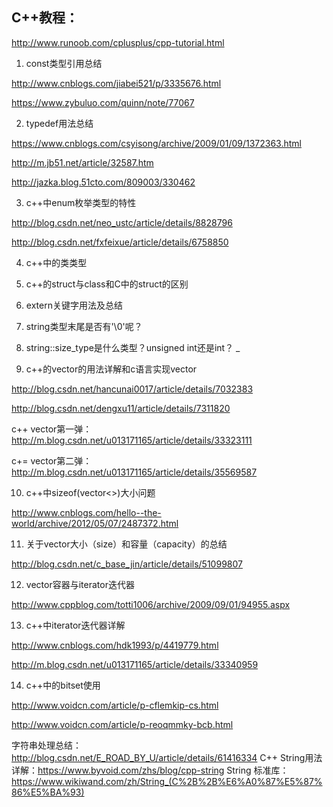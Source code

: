 ## C++教程：

http://www.runoob.com/cplusplus/cpp-tutorial.html

1. const类型引用总结

http://www.cnblogs.com/jiabei521/p/3335676.html

https://www.zybuluo.com/quinn/note/77067

2. typedef用法总结

https://www.cnblogs.com/csyisong/archive/2009/01/09/1372363.html

http://m.jb51.net/article/32587.htm

http://jazka.blog.51cto.com/809003/330462

3. c++中enum枚举类型的特性

http://blog.csdn.net/neo_ustc/article/details/8828796

http://blog.csdn.net/fxfeixue/article/details/6758850

4. c++中的类类型
5. c++的struct与class和C中的struct的区别
6. extern关键字用法及总结
7. string类型末尾是否有'\0'呢？
8. string::size_type是什么类型？unsigned int还是int？
_

9. c++的vector的用法详解和c语言实现vector

http://blog.csdn.net/hancunai0017/article/details/7032383

http://blog.csdn.net/dengxu11/article/details/7311820

c++ vector第一弹：
http://m.blog.csdn.net/u013171165/article/details/33323111

c+= vector第二弹：
http://m.blog.csdn.net/u013171165/article/details/35569587

10. c++中sizeof(vector<>)大小问题

http://www.cnblogs.com/hello--the-world/archive/2012/05/07/2487372.html

11. 关于vector大小（size）和容量（capacity）的总结

http://blog.csdn.net/c_base_jin/article/details/51099807

12. vector容器与iterator迭代器

http://www.cppblog.com/totti1006/archive/2009/09/01/94955.aspx

13. c++中iterator迭代器详解

http://www.cnblogs.com/hdk1993/p/4419779.html

http://m.blog.csdn.net/u013171165/article/details/33340959

14. c++中的bitset使用

http://www.voidcn.com/article/p-cflemkip-cs.html

http://www.voidcn.com/article/p-reoqmmky-bcb.html

字符串处理总结：http://blog.csdn.net/E_ROAD_BY_U/article/details/61416334
C++ String用法详解：https://www.byvoid.com/zhs/blog/cpp-string
String 标准库：https://www.wikiwand.com/zh/String_(C%2B%2B%E6%A0%87%E5%87%86%E5%BA%93)


